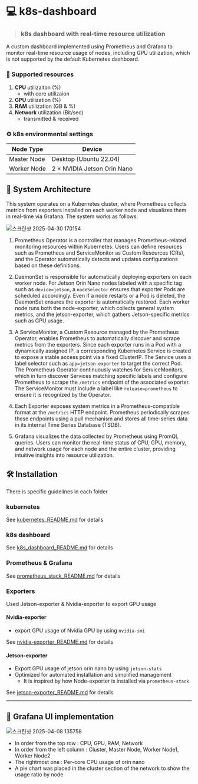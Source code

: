 # 💻 k8s-dashboard
> ### k8s dashboard with real-time resource utilization

A custom dashboard implemented using Prometheus and Grafana to monitor real-time resource usage of nodes, including GPU utilization, which is not supported by the default Kubernetes dashboard.


### 📢 Supported resources
  1. **CPU** utilizaiton (%)
     - with core utilizaion
  3. **GPU** utilization (%)
  4. **RAM** utilization (GB & %)
  5. **Network** utilization (Bit/sec)
     - transmitted & received
   
### ⚙️ k8s environmental settings

| Node Type     | Device                          |
|---------------|----------------------------------|
| Master Node   | Desktop (Ubuntu 22.04)          |
| Worker Node   | 2 × NVIDIA Jetson Orin Nano     |



## 🧱 System Architecture
This system operates on a Kubernetes cluster, where Prometheus collects metrics from exporters installed on each worker node and visualizes them in real-time via Grafana. The system works as follows:

![스크린샷 2025-04-30 170154](https://github.com/user-attachments/assets/4c36a81c-f39f-44c5-a279-58f6f5467029)

1) Prometheus Operator is a controller that manages Prometheus-related monitoring resources within Kubernetes. Users can define resources such as Prometheus and ServiceMonitor as Custom Resources (CRs), and the Operator automatically detects and updates configurations based on these definitions.

2) DaemonSet is responsible for automatically deploying exporters on each worker node. For Jetson Orin Nano nodes labeled with a specific tag such as `device=jetson`, a `nodeSelector` ensures that exporter Pods are scheduled accordingly. Even if a node restarts or a Pod is deleted, the DaemonSet ensures the exporter is automatically restored. Each worker node runs both the node-exporter, which collects general system metrics, and the jetson-exporter, which gathers Jetson-specific metrics such as GPU usage.

3) A ServiceMonitor, a Custom Resource managed by the Prometheus Operator, enables Prometheus to automatically discover and scrape metrics from the exporters. Since each exporter runs in a Pod with a dynamically assigned IP, a corresponding Kubernetes Service is created to expose a stable access point via a fixed ClusterIP. The Service uses a label selector such as `app=jetson-exporter` to target the correct Pod. The Prometheus Operator continuously watches for ServiceMonitors, which in turn discover Services matching specific labels and configure Prometheus to scrape the `/metrics` endpoint of the associated exporter. The ServiceMonitor must include a label like `release=prometheus` to ensure it is recognized by the Operator.

4) Each Exporter exposes system metrics in a Prometheus-compatible format at the `/metrics` HTTP endpoint. Prometheus periodically scrapes these endpoints using a pull mechanism and stores all time-series data in its internal Time Series Database (TSDB).

5) Grafana visualizes the data collected by Prometheus using PromQL queries. Users can monitor the real-time status of CPU, GPU, memory, and network usage for each node and the entire cluster, providing intuitive insights into resource utilization.

## 🛠️ Installation

There is specific guidelines in each folder

### kubernetes

See [kubernetes_README.md]() for details

### k8s dashboard

See [k8s_dashboard_README.md](https://github.com/jiiihwan/k8s-dashboard/blob/main/k8s/k8s_dashboard_installation.md) for details

### Prometheus & Grafana

See [prometheus_stack_README.md](https://github.com/jiiihwan/k8s-dashboard/blob/main/Prometheus&Grafana/prometheus_stack_installation.md) for details

### Exporters

Used Jetson-exporter & Nvidia-exporter to export GPU usage

#### Nvidia-exporter
- export GPU usage of Nvidia GPU by using `nvidia-smi`

See [nvidia-exporter_README.md](https://github.com/jiiihwan/k8s-dashboard/blob/main/exporter/nvidia-exporter_installation.md) for details

#### Jetson-exporter
- Export GPU usage of jetson orin nano by using `jetson-stats`
- Optimized for automated installation and simplified management
  - It is inspired by how Node-exporter is installed via `prometheus-stack`

See [jetson-exporter_README.md](https://github.com/jiiihwan/k8s-dashboard/blob/main/exporter/jetson-exporter_installation.md) for details

---

## 🔋 Grafana UI implementation
![스크린샷 2025-04-08 135758](https://github.com/user-attachments/assets/f8c5a38a-8382-4edc-b511-a6b56bd2e01a)

- In order from the top row : CPU, GPU, RAM, Network
- In order from the left column : Cluster, Master Node, Worker Node1, Worker Node2
- The rightmost one : Per-core CPU usage of orin nano
- A pie chart was placed in the cluster section of the network to show the usage ratio by node
